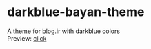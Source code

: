 # darkblue-bayan-theme
A theme for blog.ir with darkblue colors  
Preview: [click](http://alirezaahani.blog.ir/)
